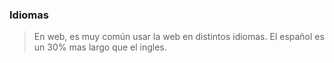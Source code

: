 ### Idiomas

>En web, es muy común usar la web en distintos idiomas. El español es un 30% mas largo que el ingles.
